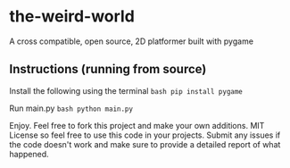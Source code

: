 # the-weird-world
A cross compatible, open source, 2D platformer built with pygame

## Instructions (running from source)
Install the following using the terminal
``bash
  pip install pygame
``

Run main.py
``bash
  python main.py
``

Enjoy. Feel free to fork this project and make your own additions. MIT License so feel free to use this code in your projects. Submit any issues if the code doesn't work and make sure to provide a detailed report of what happened.
